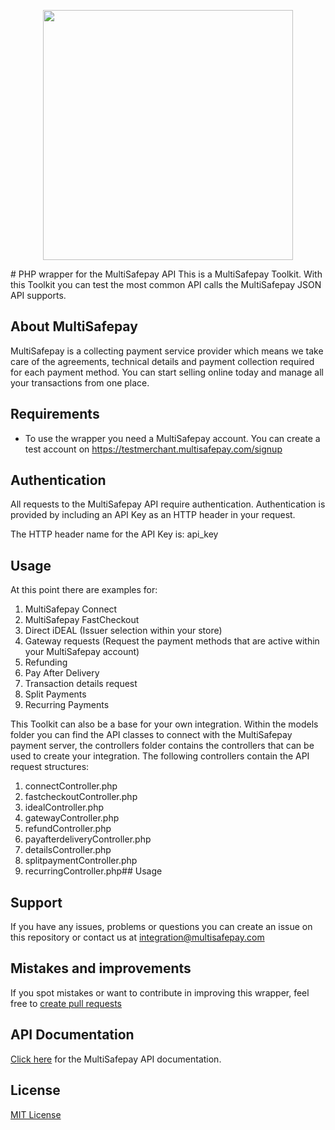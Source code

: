 <p align="center">
  <img src="https://www.multisafepay.com/img/multisafepaylogo.svg" width="400px" position="center">
</p>
# PHP wrapper for the MultiSafepay API
This is a MultiSafepay Toolkit. With this Toolkit you can test the most common API calls the MultiSafepay JSON API supports.

## About MultiSafepay ##
MultiSafepay is a collecting payment service provider which means we take care of the agreements, technical details and payment collection required for each payment method. You can start selling online today and manage all your transactions from one place.

## Requirements
- To use the wrapper you need a MultiSafepay account. You can create a test account on https://testmerchant.multisafepay.com/signup

## Authentication
All requests to the MultiSafepay API require authentication. Authentication is provided by including an API Key as an HTTP header in your request. 

The HTTP header name for the API Key is: api_key

## Usage
At this point there are examples for:

1. MultiSafepay Connect
2. MultiSafepay FastCheckout
3. Direct iDEAL (Issuer selection within your store)
4. Gateway requests (Request the payment methods that are active within your MultiSafepay account)
5. Refunding
6. Pay After Delivery
7. Transaction details request
8. Split Payments
9. Recurring Payments



This Toolkit can also be a base for your own integration. Within the models folder you can find the API classes to connect with the MultiSafepay payment server, the controllers folder contains the controllers that can be used
to create your integration. The following controllers contain the API request structures:
 
1. connectController.php
2. fastcheckoutController.php
3. idealController.php
4. gatewayController.php
5. refundController.php
6. payafterdeliveryController.php
7. detailsController.php
8. splitpaymentController.php
9. recurringController.php## Usage

## Support
If you have any issues, problems or questions you can create an issue on this repository or contact us at <a href="mailto:integration@multisafepay.com">integration@multisafepay.com</a>

## Mistakes and improvements 
If you spot mistakes or want to contribute in improving this wrapper, feel free to [create pull requests](https://github.com/MultiSafepay/PHP/pulls)

## API Documentation
[Click here](https://docs.multisafepay.com/api/) for the MultiSafepay API documentation.
## License
[MIT License](https://github.com/MultiSafepay/PHP/blob/master/LICENSE.md)

